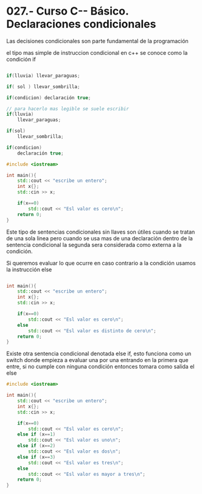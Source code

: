 027.- Curso C-- Básico. Declaraciones condicionales
===

Las decisiones condicionales son parte fundamental de la programación 

el tipo mas simple de instruccion condicional en c++ se conoce como la condición if

```c++

if(lluvia) llevar_paraguas;

if( sol ) llevar_sombrilla;

if(condicion) declaración true;

// para hacerlo mas legible se suele escribir
if(lluvia)
    llevar_paraguas;

if(sol)
    llevar_sombrilla;

if(condicion)
    declaración true;
```

```c++
#include <iostream>

int main(){
    std::cout << "escribe un entero";
    int x{};
    std::cin >> x;

    if(x==0)
        std::cout << "Esl valor es cero\n";
    return 0;
}
```

Este tipo de sentencias condicionales sin llaves son útiles cuando se tratan de
una sola linea pero cuando se usa mas de una declaración dentro de la sentencia
condicional la segunda sera considerada como externa a la condición.

Si queremos evaluar lo que ocurre en caso contrario a la condición usamos la
instrucción else 
```c++ #include <iostream>

int main(){
    std::cout << "escribe un entero";
    int x{};
    std::cin >> x;

    if(x==0)
        std::cout << "Esl valor es cero\n";
    else
        std::cout << "Esl valor es distinto de cero\n";
    return 0;
}
```

Existe otra sentencia condicional denotada else if, esto funciona como un
switch donde empieza a evaluar una por una entrando en la primera que entre, si
   no cumple con ninguna condición entonces tomara como salida el else

```c++
#include <iostream>

int main(){
    std::cout << "escribe un entero";
    int x{};
    std::cin >> x;

    if(x==0)
        std::cout << "Esl valor es cero\n";
    else if (x==1)
        std::cout << "Esl valor es uno\n";
    else if (x==2)
        std::cout << "Esl valor es dos\n";
    else if (x==3)
        std::cout << "Esl valor es tres\n";
    else
        std::cout << "Esl valor es mayor a tres\n";
    return 0;
}
```
